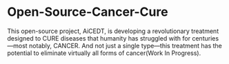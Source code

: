 # Open-Source-Cancer-Cure
This open-source project, AiCEDT, is developing a revolutionary treatment designed to CURE diseases that humanity has struggled with for centuries—most notably, CANCER. And not just a single type—this treatment has the potential to eliminate virtually all forms of cancer(Work In Progress).
